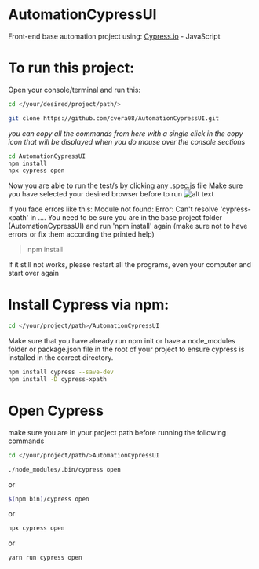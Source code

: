 # AutomationCypressUI

Front-end base automation project using: [Cypress.io](https://www.cypress.io/) - JavaScript

# To run this project:
Open your console/terminal and run this: 
```sh
cd </your/desired/project/path/>
```

```sh
git clone https://github.com/cvera08/AutomationCypressUI.git
```

*you can copy all the commands from here with a single click in the copy icon that will be displayed when you do mouse over the console sections*
```sh
cd AutomationCypressUI
npm install
npx cypress open
```

Now you are able to run the test/s by clicking any .spec.js file
Make sure you have selected your desired browser before to run
![alt text](https://i.ibb.co/XXD60sP/Cypress-Runner.png)


If you face errors like this: Module not found: Error: Can't resolve 'cypress-xpath' in ....
You need to be sure you are in the base project folder (AutomationCypressUI) and run 'npm install' again (make sure not to have errors or fix them according the printed help)
>npm install

If it still not works, please restart all the programs, even your computer and start over again

# Install Cypress via npm:
```sh
cd </your/project/path>/AutomationCypressUI
```

Make sure that you have already run npm init or have a node_modules folder or package.json file in the root of your project to ensure cypress is installed in the correct directory.
```sh
npm install cypress --save-dev
npm install -D cypress-xpath
```



# Open Cypress
make sure you are in your project path before running the following commands
```sh
cd </your/project/path/>AutomationCypressUI

./node_modules/.bin/cypress open
```
or
```sh
$(npm bin)/cypress open
```

or
```sh
npx cypress open
```

or
```sh
yarn run cypress open
```


